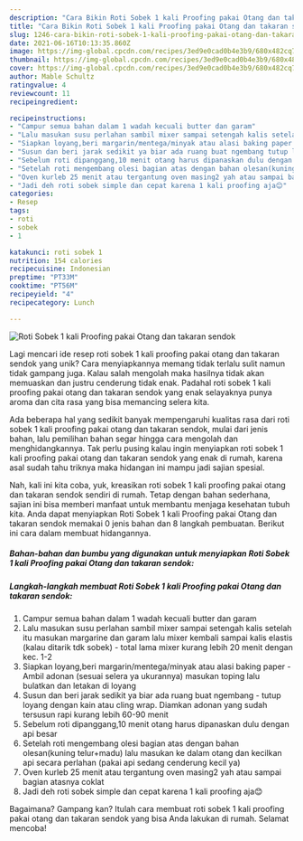 ```yaml
---
description: "Cara Bikin Roti Sobek 1 kali Proofing pakai Otang dan takaran sendok Anti Gagal"
title: "Cara Bikin Roti Sobek 1 kali Proofing pakai Otang dan takaran sendok Anti Gagal"
slug: 1246-cara-bikin-roti-sobek-1-kali-proofing-pakai-otang-dan-takaran-sendok-anti-gagal
date: 2021-06-16T10:13:35.860Z
image: https://img-global.cpcdn.com/recipes/3ed9e0cad0b4e3b9/680x482cq70/roti-sobek-1-kali-proofing-pakai-otang-dan-takaran-sendok-foto-resep-utama.jpg
thumbnail: https://img-global.cpcdn.com/recipes/3ed9e0cad0b4e3b9/680x482cq70/roti-sobek-1-kali-proofing-pakai-otang-dan-takaran-sendok-foto-resep-utama.jpg
cover: https://img-global.cpcdn.com/recipes/3ed9e0cad0b4e3b9/680x482cq70/roti-sobek-1-kali-proofing-pakai-otang-dan-takaran-sendok-foto-resep-utama.jpg
author: Mable Schultz
ratingvalue: 4
reviewcount: 11
recipeingredient:

recipeinstructions:
- "Campur semua bahan dalam 1 wadah kecuali butter dan garam"
- "Lalu masukan susu perlahan sambil mixer sampai setengah kalis setelah itu masukan margarine dan garam lalu mixer kembali sampai kalis elastis (kalau ditarik tdk sobek) - total lama mixer kurang lebih 20 menit dengan kec. 1-2"
- "Siapkan loyang,beri margarin/mentega/minyak atau alasi baking paper Ambil adonan (sesuai selera ya ukurannya) masukan toping lalu bulatkan dan letakan di loyang"
- "Susun dan beri jarak sedikit ya biar ada ruang buat ngembang tutup loyang dengan kain atau cling wrap. Diamkan adonan yang sudah tersusun rapi kurang lebih 60-90 menit"
- "Sebelum roti dipanggang,10 menit otang harus dipanaskan dulu dengan api besar"
- "Setelah roti mengembang olesi bagian atas dengan bahan olesan(kuning telur+madu) lalu masukan ke dalam otang dan kecilkan api secara perlahan (pakai api sedang cenderung kecil ya)"
- "Oven kurleb 25 menit atau tergantung oven masing2 yah atau sampai bagian atasnya coklat"
- "Jadi deh roti sobek simple dan cepat karena 1 kali proofing aja😊"
categories:
- Resep
tags:
- roti
- sobek
- 1

katakunci: roti sobek 1 
nutrition: 154 calories
recipecuisine: Indonesian
preptime: "PT33M"
cooktime: "PT56M"
recipeyield: "4"
recipecategory: Lunch

---
```



![Roti Sobek 1 kali Proofing pakai Otang dan takaran sendok](https://img-global.cpcdn.com/recipes/3ed9e0cad0b4e3b9/680x482cq70/roti-sobek-1-kali-proofing-pakai-otang-dan-takaran-sendok-foto-resep-utama.jpg)

Lagi mencari ide resep roti sobek 1 kali proofing pakai otang dan takaran sendok yang unik? Cara menyiapkannya memang tidak terlalu sulit namun tidak gampang juga. Kalau salah mengolah maka hasilnya tidak akan memuaskan dan justru cenderung tidak enak. Padahal roti sobek 1 kali proofing pakai otang dan takaran sendok yang enak selayaknya punya aroma dan cita rasa yang bisa memancing selera kita.



Ada beberapa hal yang sedikit banyak mempengaruhi kualitas rasa dari roti sobek 1 kali proofing pakai otang dan takaran sendok, mulai dari jenis bahan, lalu pemilihan bahan segar hingga cara mengolah dan menghidangkannya. Tak perlu pusing kalau ingin menyiapkan roti sobek 1 kali proofing pakai otang dan takaran sendok yang enak di rumah, karena asal sudah tahu triknya maka hidangan ini mampu jadi sajian spesial.


Nah, kali ini kita coba, yuk, kreasikan roti sobek 1 kali proofing pakai otang dan takaran sendok sendiri di rumah. Tetap dengan bahan sederhana, sajian ini bisa memberi manfaat untuk membantu menjaga kesehatan tubuh kita. Anda dapat menyiapkan Roti Sobek 1 kali Proofing pakai Otang dan takaran sendok memakai 0 jenis bahan dan 8 langkah pembuatan. Berikut ini cara dalam membuat hidangannya.

<!--inarticleads1-->

##### Bahan-bahan dan bumbu yang digunakan untuk menyiapkan Roti Sobek 1 kali Proofing pakai Otang dan takaran sendok:





<!--inarticleads2-->

##### Langkah-langkah membuat Roti Sobek 1 kali Proofing pakai Otang dan takaran sendok:

1. Campur semua bahan dalam 1 wadah kecuali butter dan garam
1. Lalu masukan susu perlahan sambil mixer sampai setengah kalis setelah itu masukan margarine dan garam lalu mixer kembali sampai kalis elastis (kalau ditarik tdk sobek) - total lama mixer kurang lebih 20 menit dengan kec. 1-2
1. Siapkan loyang,beri margarin/mentega/minyak atau alasi baking paper - Ambil adonan (sesuai selera ya ukurannya) masukan toping lalu bulatkan dan letakan di loyang
1. Susun dan beri jarak sedikit ya biar ada ruang buat ngembang - tutup loyang dengan kain atau cling wrap. Diamkan adonan yang sudah tersusun rapi kurang lebih 60-90 menit
1. Sebelum roti dipanggang,10 menit otang harus dipanaskan dulu dengan api besar
1. Setelah roti mengembang olesi bagian atas dengan bahan olesan(kuning telur+madu) lalu masukan ke dalam otang dan kecilkan api secara perlahan (pakai api sedang cenderung kecil ya)
1. Oven kurleb 25 menit atau tergantung oven masing2 yah atau sampai bagian atasnya coklat
1. Jadi deh roti sobek simple dan cepat karena 1 kali proofing aja😊




Bagaimana? Gampang kan? Itulah cara membuat roti sobek 1 kali proofing pakai otang dan takaran sendok yang bisa Anda lakukan di rumah. Selamat mencoba!
